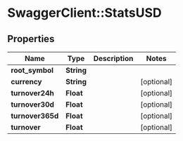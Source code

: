 # SwaggerClient::StatsUSD

## Properties
Name | Type | Description | Notes
------------ | ------------- | ------------- | -------------
**root_symbol** | **String** |  | 
**currency** | **String** |  | [optional] 
**turnover24h** | **Float** |  | [optional] 
**turnover30d** | **Float** |  | [optional] 
**turnover365d** | **Float** |  | [optional] 
**turnover** | **Float** |  | [optional] 


